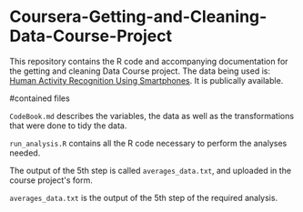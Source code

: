 # Coursera-Getting-and-Cleaning-Data-Course-Project

This repository contains the R code and accompanying documentation for the getting and cleaning Data Course project.
The data being used is: [Human Activity Recognition Using Smartphones](http://archive.ics.uci.edu/ml/datasets/Human+Activity+Recognition+Using+Smartphones). It is publically available.

#contained files

`CodeBook.md` describes the variables, the data as well as the transformations that were done to tidy the data.

`run_analysis.R` contains all the R code necessary to perform the analyses needed.

The output of the 5th step is called `averages_data.txt`, and uploaded in the course project's form.

`averages_data.txt` is the output of the 5th step of the required analysis.
